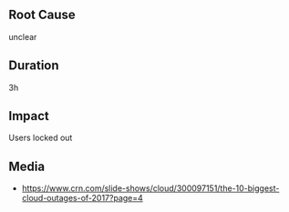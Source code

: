 ## Root Cause

unclear

## Duration

3h

## Impact

Users locked out

## Media

- https://www.crn.com/slide-shows/cloud/300097151/the-10-biggest-cloud-outages-of-2017?page=4
